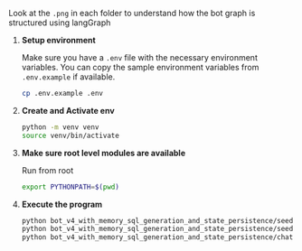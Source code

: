 Look at the `.png` in each folder to understand how the bot graph is structured using langGraph

1. **Setup environment**

    Make sure you have a `.env` file with the necessary environment variables. You can copy the sample environment variables from `.env.example` if available.

    ```sh
    cp .env.example .env
    ```

2. **Create and Activate env**

    ```sh
    python -m venv venv
    source venv/bin/activate
    ```

3. **Make sure root level modules are available**

    Run from root
    ```sh
    export PYTHONPATH=$(pwd)
    ```

4. **Execute the program**

    ```sh
    python bot_v4_with_memory_sql_generation_and_state_persistence/seed.py --mode train
    python bot_v4_with_memory_sql_generation_and_state_persistence/seed.py --mode checkpointer
    python bot_v4_with_memory_sql_generation_and_state_persistence/chatbot.py
    ```